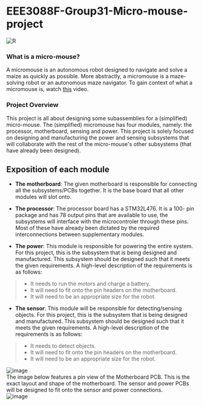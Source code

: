 # EEE3088F-Group31-Micro-mouse-project

![R](https://github.com/LelethuDyokomba/EEE3088F-Group31-Micro-mouse-project/assets/163681208/01f54a60-e836-4ba0-82be-355d683afa89)
### What is a micro-mouse? 
A micromouse is an autonomous robot designed to navigate and solve a maize as quickly as possible. More abstractly, a micromouse is a maze-solving robot or an autonomous maze navigator. To gain context of what a micromouse is, watch [this](https://www.youtube.com/watch?v=ZMQbHMgK2rw) video.

### Project Overview
This project is all about designing some subassemblies for a (simplified) micro-mouse. The (simplified) micromouse has four modules, namely: the processor, motherboard, sensing and power. This project is solely focused on designing and manufacturing the power and sensing subsystems that will collaborate with the rest of the micro-mouse's other subsystems (that have already been designed). 

## Exposition of each module

- **The motherboard**: The given motherboard is responsible for connecting all the 
                       subsystems/PCBs together. It is the base board that all other modules will slot onto.

- **The processor**: The processor board has a STM32L476. It is a 100-
pin package and has 78 output pins that are available to use, the subsystems will interface with the microcontroler through these pins. Most of 
these have already been dictated by the required interconnections 
between supplementary modules.

- **The power**: This module is responsible for powering the entire system. For this project, this is the subsystem that is being designed and manufactured. This subsystem should be designed such that it meets the given requirements. A high-level description of the requirements is as follows:
> - It needs to run the motors and charge a battery.
> - It will need to fit onto the pin headers on the motherboard.
> - It will need to be an appropriate size for the robot.
- **The sensor**: This module will be responsible for detecting/sensing objects. For this project, this is the subsystem that is being designed and manufactured. This subsystem should be designed such that it meets the given requirements. A high-level description of the requirements is as follows:
> - It needs to detect objects.
> - It will need to fit onto the pin headers on the motherboard.
> - It will need to be an appropriate size for the robot.


![image](https://github.com/LelethuDyokomba/EEE3088F-Group31-Micro-mouse-project/assets/163681208/7afe9fe0-3bef-4b60-aea8-3b8a2bd8c481)<br>
The image below features a pin view of the Motherboard PCB. This is the exact layout and shape of 
the motherboard. The sensor and power PCBs will be designed to fit onto the sensor and power 
connections.<br>
![image](https://github.com/LelethuDyokomba/EEE3088F-Group31-Micro-mouse-project/assets/163681208/c8e6e336-e12f-4789-9774-9814666661b1)




